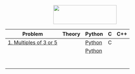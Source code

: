 <p align="center">
  <img width="200" height="60" src="https://projecteuler.net/profile/israfilgasim.png">
</p>

| Problem                                                   | Theory | Python                                                                                | C | C++ |
| --------------------------------------------------------- | ------ | ------------------------------------------------------------------------------------- | - | --- |
| [1. Multiples of 3 or 5](https://projecteuler.net/problem=1) |        | [Python](https://github.com/israfilgasim/project-euler/blob/main/python/problem_0001.py) | C |     |
|                                                           |        | [Python](https://github.com/israfilgasim/project-euler/blob/main/python/problem_0002.py) |   |     |
|                                                           |        |                                                                                       |   |     |
|                                                           |        |                                                                                       |   |     |
|                                                           |        |                                                                                       |   |     |
|                                                           |        |                                                                                       |   |     |
|                                                           |        |                                                                                       |   |     |
|                                                           |        |                                                                                       |   |     |
|                                                           |        |                                                                                       |   |     |
